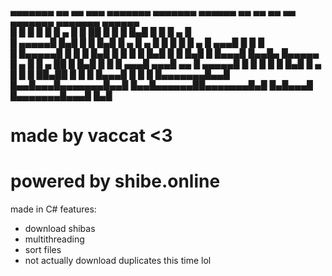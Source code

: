  ▄▄▄▄▄▄▄ ▄▄   ▄▄ ▄▄▄ ▄▄▄▄▄▄▄ ▄▄▄▄▄▄▄ ▄▄▄▄▄▄  ▄▄   ▄▄ ▄▄   ▄▄ ▄▄▄▄▄▄▄ ▄▄▄▄▄▄▄ ▄▄▄▄▄▄   
█       █  █ █  █   █  ▄    █       █      ██  █ █  █  █▄█  █       █       █   ▄  █  
█  ▄▄▄▄▄█  █▄█  █   █ █▄█   █   ▄   █  ▄    █  █ █  █       █    ▄  █    ▄▄▄█  █ █ █  
█ █▄▄▄▄▄█       █   █       █  █▄█  █ █ █   █  █▄█  █       █   █▄█ █   █▄▄▄█   █▄▄█▄ 
█▄▄▄▄▄  █   ▄   █   █  ▄   ██       █ █▄█   █       █       █    ▄▄▄█    ▄▄▄█    ▄▄  █
 ▄▄▄▄▄█ █  █ █  █   █ █▄█   █   ▄   █       █       █ ██▄██ █   █   █   █▄▄▄█   █  █ █
█▄▄▄▄▄▄▄█▄▄█ █▄▄█▄▄▄█▄▄▄▄▄▄▄█▄▄█ █▄▄█▄▄▄▄▄▄██▄▄▄▄▄▄▄█▄█   █▄█▄▄▄█   █▄▄▄▄▄▄▄█▄▄▄█  █▄█

# made by vaccat <3
# powered by shibe.online

made in C#
features:
 - download shibas
 - multithreading
 - sort files
 - not actually download duplicates this time lol
